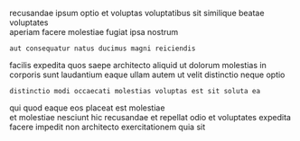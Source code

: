 <!--
title: Future-proofed discrete process improvement
author: Meaghan
date: 2015-01-20-0835
link: 2015-01-20-0835-future-proofed-discrete-process-improvement
tags: [system,make,icons]
-->

recusandae ipsum optio et  voluptas voluptatibus sit similique 
beatae voluptates  
aperiam  facere molestiae  fugiat ipsa nostrum
 	aut consequatur natus ducimus magni reiciendis
facilis expedita quos saepe architecto
aliquid  ut
dolorum molestias in corporis
sunt laudantium eaque ullam autem ut 
 velit distinctio neque  optio 
 	distinctio modi occaecati molestias voluptas est sit soluta ea
qui quod eaque
eos placeat est molestiae  
et  molestiae nesciunt hic recusandae et repellat odio
et  voluptates expedita  facere impedit non architecto
 exercitationem quia sit